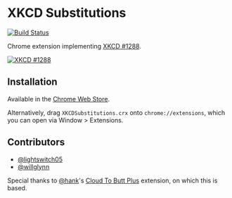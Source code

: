 XKCD Substitutions
==================

[![Build Status](https://secure.travis-ci.org/h2s/xkcd-substitutions.png)](http://travis-ci.org/h2s/xkcd-substitutions)

Chrome extension implementing [XKCD #1288](http://xkcd.com/1288/).

[![XKCD #1288](http://imgs.xkcd.com/comics/substitutions.png)](http://xkcd.com/1288/)

Installation
------------

Available in the [Chrome Web Store](https://chrome.google.com/webstore/detail/xkcd-substitutions/amdapaokcigffcdnfijbojoadjhjijoa).

Alternatively, drag `XKCDSubstitutions.crx` onto `chrome://extensions`, which
you can open via Window > Extensions.

Contributors
------------

* [@lightswitch05](https://github.com/lightswitch05)
* [@willglynn](https://github.com/willglynn)

Special thanks to [@hank](https://github.com/hank/)'s [Cloud To Butt
Plus](https://github.com/hank/cloud-to-butt) extension, on which this is based.

